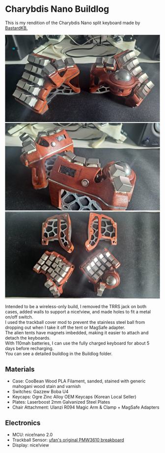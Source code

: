 # Charybdis Nano Buildlog
This is my rendition of the Charybdis Nano split keyboard made by [BastardKB.](https://github.com/bastardkb/charybdis)  
  
![Photo of my Charybdis Nano](Buildlog/Images/01.jpg)  
![Photo of my Charybdis Nano](Buildlog/Images/02.jpg)  
![Photo of my Charybdis Nano](Buildlog/Images/03.jpg)  
  
Intended to be a wireless-only build, I removed the TRRS jack on both cases, added walls to support a nice!view, and made holes to fit a metal on/off switch.  
I used the trackball cover mod to prevent the stainless steel ball from dropping out when I take it off the tent or MagSafe adapter.    
The alien tents have magnets imbedded, making it easier to attach and detach the keyboards.  
With 110mah batteries, I can use the fully charged keyboard for about 5 days before recharging.  
You can see a detailed buildlog in the Buildlog folder.  

## Materials
- Case: CooBean Wood PLA Filament, sanded, stained with generic mahogani wood stain and varnish
- Switches: Gazzew Boba U4
- Keycaps: Ogre Zinc Alloy OEM Keycaps (Korean Local Seller)
- Plates: Laserboost 2mm Galvanized Steel Plates
- Chair Attachment: Ulanzi R094 Magic Arm & Clamp + MagSafe Adapters
  
## Electronics    
- MCU: nice!nano 2.0
- Trackball Sensor: [ufan's original PMW3610 breakboard](https://github.com/ufan/pmw3610_breakout)
- Display: nice!view  
